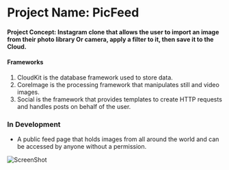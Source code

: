 # Project Name: PicFeed
#### Project Concept: Instagram clone that allows the user to import an image from their photo library Or camera, apply a filter to it, then save it to the Cloud.

#### Frameworks
1) CloudKit is the database framework used to store data.
2) CoreImage is the processing framework that manipulates still and video images.
3) Social is the framework that provides templates to create HTTP requests and handles posts on behalf of the user.

### In Development 
- A public feed page that holds images from all around the world and can be accessed by anyone without a permission.

![ScreenShot](https://raw.github.com/luayyounus/PicFeed/AppScreenshots/PicFeed001.jpg)
